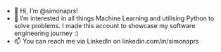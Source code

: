- 👋 Hi, I’m @simonaprs!
- 👀 I’m interested in all things Machine Learning and utilising Python to solve problems. I made this account to showcase my software engineering journey :)
- 📫 You can reach me via LinkedIn on linkedin.com/in/simonaprs

<!---
simonaprs/simonaprs is a ✨ special ✨ repository because its `README.md` (this file) appears on your GitHub profile.
You can click the Preview link to take a look at your changes.
--->
